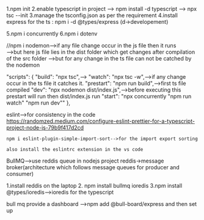 1.npm init
2.enable typescript in project --> npm install -d typescript --> npx tsc --init
3.manage the tsconfig.json as per the requirement 
4.install express for the ts  :  npm i -d @types/express  (d->developement)

5.npm i concurrently
6.npm i dotenv

//npm i nodemon-->if any file change occur in the js file then it runs  
                -->but here js file lies in the dist folder which get changes after compilation of the src folder
                -->but for any change in the ts file can not be catched by the nodemon

"scripts": {
    "build": "npx tsc",-->
    "watch": "npx tsc -w",-->if any change occur in the ts file it catches it.
    "prestart": "npm run build",-->first ts file compiled
    "dev": "npx nodemon dist/index.js",-->before executing this prestart will run then dist/index.js run
    "start": "npx concurrently \"npm run watch\" \"npm run dev\""
  },



  eslint-->for consistency in the code
    https://randomzed.medium.com/configure-eslint-prettier-for-a-typescript-project-node-js-79b9f417d2cd
   
    npm i eslint-plugin-simple-import-sort-->for the import export sorting

    also install the eslintrc extension in the vs code









BullMQ-->use reddis queue in nodejs project
reddis->message broker(architecture which follows message queues for producer and consumer)

1.install reddis on the laptop
2. npm install bullmq ioredis
3.npm install @types/ioredis-->ioredis for the typescript


    
bull mq provide a dashboard -->npm add @bull-board/express and then set up




  